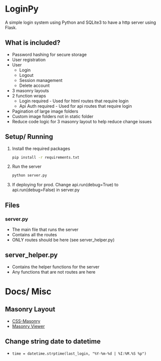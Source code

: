 # LoginPy
A simple login system using Python and SQLite3 to have a http server using Flask.

## What is included?
- Password hashing for secure storage
- User registration
- User
  - Login
  - Logout
  - Session management
  - Delete account
- 3 masonry layouts
- 2 function wraps
  - Login required - Used for html routes that require login
  - Api Auth required - Used for api routes that require login
- Pagination of large image folders
- Custom image folders not in static folder
- Reduce code logic for 3 masonry layout to help reduce change issues

## Setup/ Running
1. Install the required packages
    ```bash
    pip install -r requirements.txt
    ```
2. Run the server
    ```bash
    python server.py
    ```
3. If deploying for prod. Change api.run(debug=True) to api.run(debug=False) in server.py


## Files
### server.py
- The main file that runs the server
- Contains all the routes
- ONLY routes should be here (see server_helper.py)
## server_helper.py
- Contains the helper functions for the server
- Any functions that are not routes are here

# Docs/ Misc
## Masonry Layout
- [CSS-Masonry](https://w3bits.com/css-masonry/)
- [Masonry Viewer](https://github.com/alexwlchan/masonry-viewer)

## Change string date to datetime
- `time = datetime.strptime(last_login, "%Y-%m-%d | %I:%M.%S %p")`